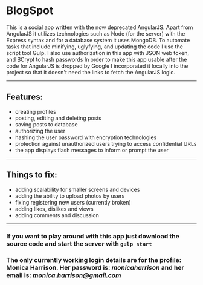 # BlogSpot 
This is a social app written with the now deprecated AngularJS.
Apart from AngularJS it utilizes technologies such as Node (for the server) with the Express syntax and for a database system it uses MongoDB.
To automate tasks that include minifying, uglyfying, and updating the code I use the script tool Gulp.
I also use authorization in this app with JSON web token, and BCrypt to hash passwords
In order to make this app usable after the code for AngularJS is dropped by Google I incorporated it locally into the project so that it doesn't need the links to fetch the AngularJS logic.

---
## Features:
* creating profiles
* posting, editing and deleting posts
* saving posts to database
* authorizing the user
* hashing the user password with encryption technologies
* protection against unauthorized users trying to access confidential URLs
* the app displays flash messages to inform or prompt the user

---
## Things to fix:
* adding scalability for smaller screens and devices
* adding the ability to upload photos by users
* fixing registering new users (currently broken)
* adding likes, dislikes and views
* adding comments and discussion

---

### If you want to play around with this app just download the source code and start the server with `gulp start` 
### The only currently working login details are for the profile: Monica Harrison. Her password is: *monicaharrison* and her email is: *monica.harrison@gmail.com*
